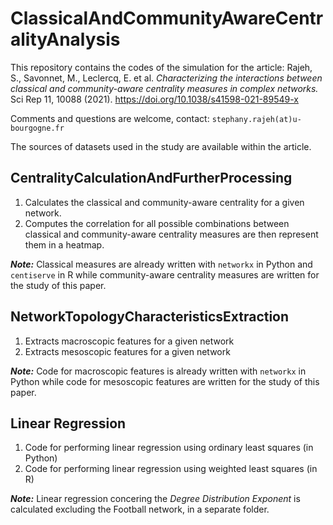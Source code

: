 # ClassicalAndCommunityAwareCentralityAnalysis

This repository contains the codes of the simulation for the article: Rajeh, S., Savonnet, M., Leclercq, E. et al. _Characterizing the interactions between classical and community-aware centrality measures in complex networks._ Sci Rep 11, 10088 (2021). https://doi.org/10.1038/s41598-021-89549-x

Comments and questions are welcome, contact: `stephany.rajeh(at)u-bourgogne.fr`

The sources of datasets used in the study are available within the article.

## CentralityCalculationAndFurtherProcessing
1. Calculates the classical and community-aware centrality for a given network. 
2. Computes the correlation for all possible combinations between classical and community-aware centrality measures are then represent them in a heatmap.

___Note:___ Classical measures are already written with `networkx` in Python and `centiserve` in R while community-aware centrality measures are written for the study of this paper.

## NetworkTopologyCharacteristicsExtraction
1. Extracts macroscopic features for a given network
2. Extracts mesoscopic features for a given network

___Note:___ Code for macroscopic features is already written with `networkx` in Python while code for mesoscopic features are written for the study of this paper.

## Linear Regression 
1. Code for performing linear regression using ordinary least squares (in Python)
2. Code for performing linear regression using weighted least squares (in R)

___Note:___ Linear regression concering the _Degree Distribution Exponent_ is calculated excluding the Football network, in a separate folder.
